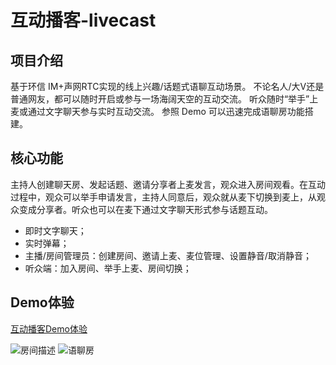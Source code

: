 # 互动播客-livecast

## 项目介绍
基于环信 IM+声网RTC实现的线上兴趣/话题式语聊互动场景。
不论名人/大V还是普通网友，都可以随时开启或参与一场海阔天空的互动交流。
听众随时“举手”上麦或通过文字聊天参与实时互动交流。
参照 Demo 可以迅速完成语聊房功能搭建。


## 核心功能
主持人创建聊天房、发起话题、邀请分享者上麦发言，观众进入房间观看。在互动过程中，观众可以举手申请发言，主持人同意后，观众就从麦下切换到麦上，从观众变成分享者。听众也可以在麦下通过文字聊天形式参与话题互动。
- 即时文字聊天；
- 实时弹幕；
- 主播/房间管理员：创建房间、邀请上麦、麦位管理、设置静音/取消静音；
- 听众端：加入房间、举手上麦、房间切换；

## Demo体验
[互动播客Demo体验](https://www.easemob.com/download/demo)

 ![房间描述](https://img-blog.csdnimg.cn/25a4018839d248dca412b5b41ee9e9ee.png#pic_center)
   ![语聊房](https://img-blog.csdnimg.cn/f00f569bc78d4eaab0c6a4a701396288.png#pic_center)
